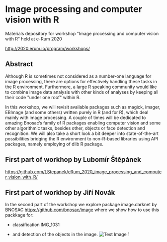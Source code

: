 # Image processing and computer vision with R

Materials depository for workshop "Image processing and computer vision with R" held at e-Rum 2020

http://2020.erum.io/program/workshops/

## Abstract 

Although R is sometimes not considered as a number-one language for image processing, there are options for effectively handling these tasks in the R environment. Furthermore, a large R speaking community would like to combine image data analysis with other kinds of analyses by keeping all their code "under one roof" within R.

In this workshop, we will revisit available packages such as magick, imager, EBImage (and some others) written purely in R (and for R), which deal mainly with image processing. A couple of times will be dedicated to amazing Bnosac’s family of R packages enabling computer vision and some other algorithmic tasks, besides other, objects or face detection and recognition. We will also take a short look a bit deeper into state-of-the-art possibilities bridging the R environment to non-R-based libraries using API packages, namely employing of dlib R package.

## First part of workhop by Lubomír Štěpánek
https://github.com/LStepanek/eRum_2020_image_processing_and_computer_vision_with_R/

## First part of workhop by Jiří Novák
In the second part of the workshop we explore package image.darknet by BNOSAC https://github.com/bnosac/image
where we show how to use this packkage for: 
* classification 
IMG_1031

* and detection of the objects in the image.
![Test Image 1](https://github.com/Kyoshido/workshop_e-Rum2020_darknet/blob/master/saved_predictions/dog_tv.png)


